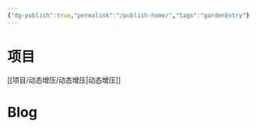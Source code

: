 ```yaml
---
{"dg-publish":true,"permalink":"/publish-home/","tags":"gardenEntry"}
---
```


# 项目
[[项目/动态增压/动态增压\|动态增压]]

# Blog
